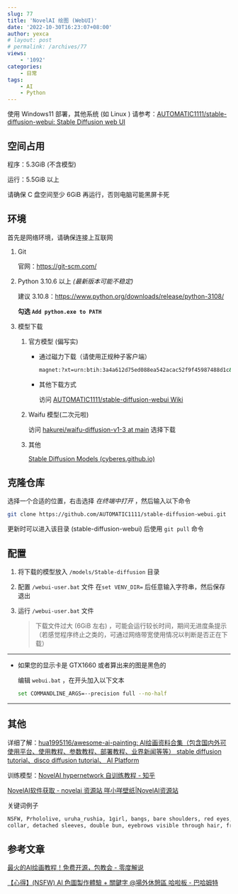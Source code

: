```yaml
---
slug: 77
title: 'NovelAI 绘图 (WebUI)'
date: '2022-10-30T16:23:07+08:00'
author: yexca
# layout: post
# permalink: /archives/77
views:
    - '1092'
categories:
    - 日常
tags:
    - AI
    - Python
---
```


使用 Windows11 部署，其他系统 (如 Linux ) 请参考：[AUTOMATIC1111/stable-diffusion-webui: Stable Diffusion web UI](https://github.com/AUTOMATIC1111/stable-diffusion-webui#automatic-installation-on-linux)

## 空间占用

程序：5.3GiB (不含模型)

运行：5.5GiB 以上

请确保 C 盘空间至少 6GiB 再运行，否则电脑可能黑屏卡死

## 环境

首先是网络环境，请确保连接上互联网

1. Git

   官网：<https://git-scm.com/>

2. Python 3.10.6 以上 *(最新版本可能不稳定)*

   建议 3.10.8：<https://www.python.org/downloads/release/python-3108/>

   **勾选 `Add python.exe to PATH`**

3. 模型下载

   1. 官方模型 (偏写实)

      * 通过磁力下载（请使用正规种子客户端）

        ```bash
        magnet:?xt=urn:btih:3a4a612d75ed088ea542acac52f9f45987488d1c&dn=sd-v1-4.ckpt&tr=udp%3a%2f%2ftracker.openbittorrent.com%3a6969%2fannounce&tr=udp%3a%2f%2ftracker.opentrackr.org%3a1337
        ```

      * 其他下载方式

        访问 [AUTOMATIC1111/stable-diffusion-webui Wiki](https://github.com/AUTOMATIC1111/stable-diffusion-webui/wiki/Dependencies)

   2. Waifu 模型(二次元啦)

      访问 [hakurei/waifu-diffusion-v1-3 at main](https://huggingface.co/hakurei/waifu-diffusion-v1-3/tree/main) 选择下载

   3. 其他

      [Stable Diffusion Models (cyberes.github.io)](https://cyberes.github.io/stable-diffusion-models/)

## 克隆仓库

选择一个合适的位置，右击选择 *在终端中打开* ，然后输入以下命令

```bash
git clone https://github.com/AUTOMATIC1111/stable-diffusion-webui.git
```

更新时可以进入该目录 (stable-diffusion-webui) 后使用 `git pull` 命令

## 配置

1. 将下载的模型放入 `/models/Stable-diffusion` 目录

2. 配置 `/webui-user.bat` 文件
   在`set VENV_DIR=` 后任意输入字符串，然后保存退出

3. 运行 `/webui-user.bat` 文件

   > 下载文件过大 (6GiB 左右) ，可能会运行较长时间，期间无进度条提示（若感觉程序终止之类的，可通过网络带宽使用情况以判断是否正在下载）

---

* 如果您的显示卡是 GTX1660 或者算出来的图是黑色的

  编辑 `webui.bat` ，在开头加入以下文本

  ```bash
  set COMMANDLINE_ARGS=--precision full --no-half
  ```

---

## 其他

详细了解：[hua1995116/awesome-ai-painting: AI绘画资料合集（包含国内外可使用平台、使用教程、参数教程、部署教程、业界新闻等等） stable diffusion tutorial、disco diffusion tutorial、 AI Platform](https://github.com/hua1995116/awesome-ai-painting)

训练模型：[NovelAI hypernetwork 自训练教程 - 知乎](https://zhuanlan.zhihu.com/p/576041621)

[NovelAI软件获取 - novelai 资源站 咩小咩壁纸|NovelAI资源站](https://novelai.club/archives/js)

关键词例子

```bash
NSFW, Prhololive, uruha_rushia, 1girl, bangs, bare shoulders, red eyes, blue dress, blue green hair, blue sleeves, blush, bow, breasts, chick, collarbone, detached
collar, detached sleeves, double bun, eyebrows visible through hair, frills, hair orhament, medium hair, off-shoulder dress
```

## 参考文章

[最火的AI绘画教程！免费开源，包教会 - 零度解说](https://www.freedidi.com/6727.html)

[【心得】(NSFW) AI 色圖製作體驗 + 關鍵字 @場外休憩區 哈啦板 - 巴哈姆特](https://forum.gamer.com.tw/C.php?page=1&bsn=60076&snA=7378038)
